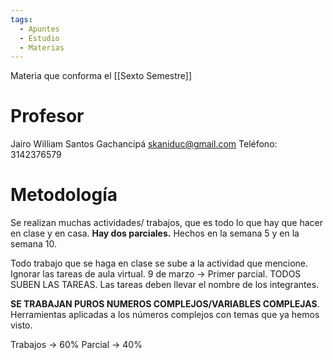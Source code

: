```yaml
---
tags:
  - Apuntes
  - Estudio
  - Materias
---
```

Materia que conforma el [[Sexto Semestre]]

# Profesor
Jairo William Santos Gachancipá
skaniduc@gmail.com
Teléfono: 3142376579

# Metodología

Se realizan muchas actividades/ trabajos, que es todo lo que hay que hacer en clase y en casa.
**Hay dos parciales.** Hechos en la semana 5 y en la semana 10.

Todo trabajo que se haga en clase se sube a la actividad que mencione. Ignorar las tareas de aula virtual.
9 de marzo -> Primer parcial. TODOS SUBEN LAS TAREAS. Las tareas deben llevar el nombre de los integrantes.

**SE TRABAJAN PUROS NUMEROS COMPLEJOS/VARIABLES COMPLEJAS**. Herramientas aplicadas a los números complejos con temas que ya hemos visto. 

Trabajos -> 60%
Parcial -> 40%



